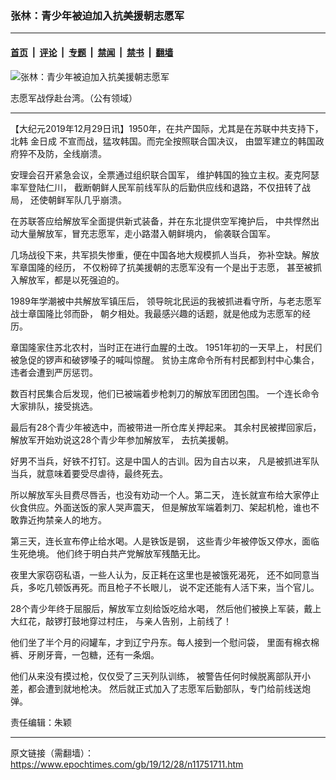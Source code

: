 ### 张林：青少年被迫加入抗美援朝志愿军

---

#### [首页](../../../..?n11751711) &nbsp;|&nbsp; [评论](../../../../../epoch-comment?n11751711) &nbsp;|&nbsp; [专题](../../../../../epoch-special?n11751711) &nbsp;|&nbsp; [禁闻](../../../../../epoch-news?n11751711) &nbsp;|&nbsp; [禁书](../../../../../books?n11751711) &nbsp;|&nbsp; [翻墙](https://github.com/gfw-breaker/nogfw/blob/master/README.md?n11751711)


<div><img alt="张林：青少年被迫加入抗美援朝志愿军" class="attachment-djy_600_400 size-djy_600_400 wp-post-image" src="https://i.epochtimes.com/assets/uploads/2018/08/1c8e6812ec39b2fe1bfee0d23c6b4467-600x400.jpg"/>
<div class="caption">
 <p>
  志愿军战俘赴台湾。（公有领域）
 </p>
</div></div><hr/><div class="post_content" id="artbody" itemprop="articleBody">
 <!-- article content begin -->
 <p>
  【大纪元2019年12月29日讯】1950年，在共产国际，尤其是在苏联中共支持下，
  <wbr/>
  北韩
  <ok href="https://www.epochtimes.com/gb/tag/%E9%87%91%E6%97%A5%E6%88%90.html">
   金日成
  </ok>
  不宣而战，猛攻韩国。而完全按照联合国决议，
  <wbr/>
  由盟军建立的韩国政府猝不及防，全线崩溃。
 </p>
 <p dir="ltr">
  安理会召开紧急会议，全票通过组织联合国军，
  <wbr/>
  维护韩国的独立主权。麦克阿瑟率军登陆仁川，
  <wbr/>
  截断朝鲜人民军前线军队的后勤供应线和退路，不仅扭转了战局，
  <wbr/>
  还使朝鲜军队几乎崩溃。
 </p>
 <p dir="ltr">
  在苏联答应给解放军全面提供新式装备，并在东北提供空军掩护后，
  <wbr/>
  中共悍然出动大量解放军，冒充志愿军，走小路潜入朝鲜境内，
  <wbr/>
  偷袭联合国军。
 </p>
 <p dir="ltr">
  几场战役下来，共军损失惨重，便在中国各地大规模抓人当兵，
  <wbr/>
  弥补空缺。解放军章国隆的经历，
  <wbr/>
  不仅粉碎了抗美援朝的志愿军没有一个是出于志愿，
  <wbr/>
  甚至被抓入解放军，都是以死强迫的。
 </p>
 <p dir="ltr">
  1989年学潮被中共解放军镇压后，
  <wbr/>
  领导皖北民运的我被抓进看守所，与老志愿军战士章国隆比邻而卧，
  <wbr/>
  朝夕相处。我最感兴趣的话题，就是他成为志愿军的经历。
 </p>
 <p dir="ltr">
  章国隆家住苏北农村，当时正在进行血腥的土改。
  <wbr/>
  1951年初的一天早上，
  <wbr/>
  村民们被急促的锣声和破锣嗓子的喊叫惊醒。
  <wbr/>
  贫协主席命令所有村民都到村中心集合，违者会遭到严厉惩罚。
 </p>
 <p dir="ltr">
  数百村民集合后发现，他们已被端着步枪刺刀的解放军团团包围。
  <wbr/>
  一个连长命令大家排队，接受挑选。
 </p>
 <p dir="ltr">
  最后有28个青少年被选中，而被带进一所仓库关押起来。
  <wbr/>
  其余村民被撵回家后，解放军开始劝说这28个青少年参加解放军，
  <wbr/>
  去抗美援朝。
 </p>
 <p dir="ltr">
  好男不当兵，好铁不打钉。这是中国人的古训。因为自古以来，
  <wbr/>
  凡是被抓进军队当兵，就意味着要受尽虐待，最终死去。
 </p>
 <p dir="ltr">
  所以解放军头目费尽唇舌，也没有劝动一个人。第二天，
  <wbr/>
  连长就宣布给大家停止伙食供应。外面送饭的家人哭声震天，
  <wbr/>
  但是解放军端着刺刀、架起机枪，谁也不敢靠近拘禁亲人的地方。
 </p>
 <p dir="ltr">
  第三天，连长宣布停止给水喝。人是铁饭是钢，
  <wbr/>
  这些青少年被停饭又停水，面临生死绝境。
  <wbr/>
  他们终于明白共产党解放军残酷无比。
 </p>
 <p dir="ltr">
  夜里大家窃窃私语，一些人认为，反正耗在这里也是被饿死渴死，
  <wbr/>
  还不如同意当兵，多吃几顿饭再死。而且枪子不长眼儿，
  <wbr/>
  说不定还能有人活下来，当个官儿。
 </p>
 <p dir="ltr">
  28个青少年终于屈服后，解放军立刻给饭吃给水喝，
  <wbr/>
  然后他们被换上军装，戴上大红花，敲锣打鼓地穿过村庄，
  <wbr/>
  与亲人告别，上前线了！
 </p>
 <p dir="ltr">
  他们坐了半个月的闷罐车，才到辽宁丹东。每人接到一个慰问袋，
  <wbr/>
  里面有棉衣棉裤、牙刷牙膏，一包糖，还有一条烟。
 </p>
 <p dir="ltr">
  他们从来没有摸过枪，仅仅受了三天列队训练，
  <wbr/>
  被警告任何时候脱离部队开小差，都会遭到就地枪决。
  <wbr/>
  然后就正式加入了志愿军后勤部队，专门给前线送炮弹。
 </p>
 <p dir="ltr">
  责任编辑：朱颖
 </p>
 <!-- article content end -->
 <div id="below_article_ad">
 </div>
</div>


---

原文链接（需翻墙）：https://www.epochtimes.com/gb/19/12/28/n11751711.htm